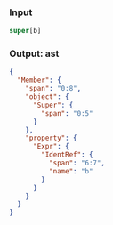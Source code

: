 ### Input
```js parse:expr
super[b]
```

### Output: ast
```json
{
  "Member": {
    "span": "0:8",
    "object": {
      "Super": {
        "span": "0:5"
      }
    },
    "property": {
      "Expr": {
        "IdentRef": {
          "span": "6:7",
          "name": "b"
        }
      }
    }
  }
}
```
